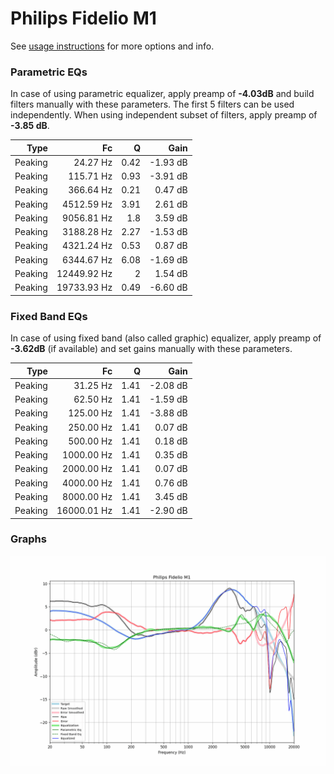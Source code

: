 # Philips Fidelio M1
See [usage instructions](https://github.com/jaakkopasanen/AutoEq#usage) for more options and info.

### Parametric EQs
In case of using parametric equalizer, apply preamp of **-4.03dB** and build filters manually
with these parameters. The first 5 filters can be used independently.
When using independent subset of filters, apply preamp of **-3.85 dB**.

| Type    | Fc          |    Q | Gain     |
|--------:|------------:|-----:|---------:|
| Peaking | 24.27 Hz    | 0.42 | -1.93 dB |
| Peaking | 115.71 Hz   | 0.93 | -3.91 dB |
| Peaking | 366.64 Hz   | 0.21 | 0.47 dB  |
| Peaking | 4512.59 Hz  | 3.91 | 2.61 dB  |
| Peaking | 9056.81 Hz  | 1.8  | 3.59 dB  |
| Peaking | 3188.28 Hz  | 2.27 | -1.53 dB |
| Peaking | 4321.24 Hz  | 0.53 | 0.87 dB  |
| Peaking | 6344.67 Hz  | 6.08 | -1.69 dB |
| Peaking | 12449.92 Hz | 2    | 1.54 dB  |
| Peaking | 19733.93 Hz | 0.49 | -6.60 dB |

### Fixed Band EQs
In case of using fixed band (also called graphic) equalizer, apply preamp of **-3.62dB**
(if available) and set gains manually with these parameters.

| Type    | Fc          |    Q | Gain     |
|--------:|------------:|-----:|---------:|
| Peaking | 31.25 Hz    | 1.41 | -2.08 dB |
| Peaking | 62.50 Hz    | 1.41 | -1.59 dB |
| Peaking | 125.00 Hz   | 1.41 | -3.88 dB |
| Peaking | 250.00 Hz   | 1.41 | 0.07 dB  |
| Peaking | 500.00 Hz   | 1.41 | 0.18 dB  |
| Peaking | 1000.00 Hz  | 1.41 | 0.35 dB  |
| Peaking | 2000.00 Hz  | 1.41 | 0.07 dB  |
| Peaking | 4000.00 Hz  | 1.41 | 0.76 dB  |
| Peaking | 8000.00 Hz  | 1.41 | 3.45 dB  |
| Peaking | 16000.01 Hz | 1.41 | -2.90 dB |

### Graphs
![](./Philips%20Fidelio%20M1.png)